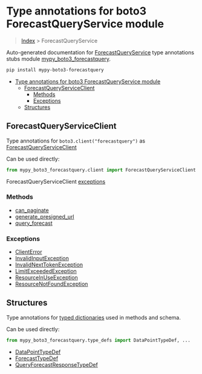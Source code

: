 # Type annotations for boto3 ForecastQueryService module

> [Index](../index.md) > ForecastQueryService

Auto-generated documentation for [ForecastQueryService](https://boto3.amazonaws.com/v1/documentation/api/latest/reference/services/forecastquery.html#ForecastQueryService)
type annotations stubs module [mypy_boto3_forecastquery](https://pypi.org/project/mypy-boto3-forecastquery/).

```bash
pip install mypy-boto3-forecastquery
```

- [Type annotations for boto3 ForecastQueryService module](#type-annotations-for-boto3-forecastqueryservice-module)
  - [ForecastQueryServiceClient](#forecastqueryserviceclient)
    - [Methods](#methods)
    - [Exceptions](#exceptions)
  - [Structures](#structures)

## ForecastQueryServiceClient

Type annotations for  `boto3.client("forecastquery")` as [ForecastQueryServiceClient](./client.md)

Can be used directly:

```python
from mypy_boto3_forecastquery.client import ForecastQueryServiceClient
```


ForecastQueryServiceClient [exceptions](./client.md#exceptions)



### Methods
- [can_paginate](./client.md#can-paginate)
- [generate_presigned_url](./client.md#generate-presigned-url)
- [query_forecast](./client.md#query-forecast)




### Exceptions
- [ClientError](./client.md#clienterror)
- [InvalidInputException](./client.md#invalidinputexception)
- [InvalidNextTokenException](./client.md#invalidnexttokenexception)
- [LimitExceededException](./client.md#limitexceededexception)
- [ResourceInUseException](./client.md#resourceinuseexception)
- [ResourceNotFoundException](./client.md#resourcenotfoundexception)












## Structures


Type annotations for [typed dictionaries](./type_defs.md) used in methods and schema.

Can be used directly:

```python
from mypy_boto3_forecastquery.type_defs import DataPointTypeDef, ...
```

- [DataPointTypeDef](./type_defs.md#datapointtypedef)
- [ForecastTypeDef](./type_defs.md#forecasttypedef)
- [QueryForecastResponseTypeDef](./type_defs.md#queryforecastresponsetypedef)
